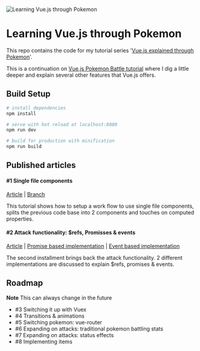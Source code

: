 ![Learning Vue.js through Pokemon](https://cdn-images-1.medium.com/max/2000/1*zUXn3MdnINFkEmqe92Nfcw.png)
# Learning Vue.js through Pokemon

This repo contains the code for my tutorial series '[Vue.js explained through Pokemon](https://medium.com/@maximkerstens/vue-js-explained-through-pokemon-ac49516ba5d3#.tp1jszxgb)'.

This is a continuation on [Vue.js Pokemon Battle tutorial](https://medium.com/coding-artist/vue-js-pokemon-battle-tutorial-380cd72eb681#.thudhql24) where I dig a little deeper and explain several other features that Vue.js offers.

## Build Setup

``` bash
# install dependencies
npm install

# serve with hot reload at localhost:8080
npm run dev

# build for production with minification
npm run build
```

## Published articles

#### #1 Single file components
[Article](https://medium.com/@maximkerstens/vue-js-explained-through-pokemon-ac49516ba5d3#.tp1jszxgb) | [Branch](https://github.com/happyDemon/learning-vue-through-pokemon/tree/chapter-1)

This tutorial shows how to setup a work flow to use single file components,
splits the previous code base into 2 components and touches on computed properties.


#### #2 Attack functionality: $refs, Promisses & events
[Article](https://medium.com/@maximkerstens/vue-js-explained-through-pokemon-2-refs-promises-event-bus-79b705498f0#.kfotzu5wz) | [Promise based implementation](https://github.com/happyDemon/learning-vue-through-pokemon/tree/chapter-2-promisses) | [Event based implementation](https://github.com/happyDemon/learning-vue-through-pokemon/tree/chapter-2-events)

The second installment brings back the attack functionality.
2 different implementations are discussed to explain $refs, promises & events.

## Roadmap
**Note** This can always change in the future

 - #3 Switching it up with Vuex
 - #4 Transitions & animations
 - #5 Switching pokemon: vue-router
 - #6 Expanding on attacks: traditional pokemon battling stats
 - #7 Expanding on attacks: status effects
 - #8 Implementing items
